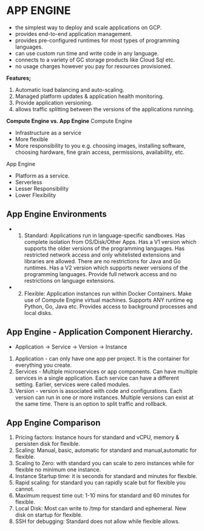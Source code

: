 # APP ENGINE

- the simplest way to deploy and scale applications on GCP.
- provides end-to-end application management.
- provides pre-configured runtimes for most types of programming languages.
- can use custom run time and write code in any language.
- connects to a variety of GC storage products like Cloud Sql etc.
- no usage charges however you pay for resources provisioned.

**Features;**

1. Automatic load balancing and auto-scaling.
2. Managed platform updates & application health monitoring.
3. Provide application versioning.
4. allows traffic splitting between the versions of the applications running.

**Compute Engine vs. App Engine**
Compute Engine

- Infrastructure as a service
- More flexible
- More responsibility to you e.g. choosing images, installing software, choosing hardware, fine grain access, permissions, availability, etc.

App Engine

- Platform as a service.
- Serverless
- Lesser Responsibility
- Lower Flexibility

## App Engine Environments

- 1. Standard: Applications run in language-specific sandboxes. Has complete isolation from OS/Disk/Other Apps.
     Has a V1 version which supports the older versions of the programming languages. Has restricted network access and only whitelisted extensions and libraries are allowed.
     There are no restrictions for Java and Go runtimes.
     Has a V2 version which supports newer versions of the programming languages. Provide full network access and no restrictions on language extensions.

- 2. Flexible: Application instances run within Docker Containers.
     Make use of Compute Engine virtual machines.
     Supports ANY runtime eg Python, Go, Java etc.
     Provides access to background processes and local disks.

## App Engine - Application Component Hierarchy.

- Application -> Service -> Version -> Instance

1. Application - can only have one app per project. It is the container for everything you create.
2. Services - Multiple microservices or app components. Can have multiple services in a single application. Each service can have a different setting. Earlier, services were called modules.
3. Version - version is associated with code and configurations. Each version can run in one or more instances. Multiple versions can exist at the same time. There is an option to split traffic and rollback.

## App Engine Comparison

1. Pricing factors: Instance hours for standard and vCPU, memory & persisten disk for flexible.
2. Scaling: Manual, basic, automatic for standard and manual,automatic for flexible.
3. Scaling to Zero: with standard you can scale to zero instances while for flexible no minimum one instance.
4. Instance Startup time: it is seconds for standard and minutes for flexible.
5. Rapid scaling: for standard you can rapidly scale but for flexible you cannot.
6. Maximum request time out: 1-10 mins for standard and 60 minutes for flexible.
7. Local Disk: Most can write to /tmp for standard and ephemeral. New disk on startup for flexible.
8. SSH for debugging: Standard does not allow while flexible allows.
